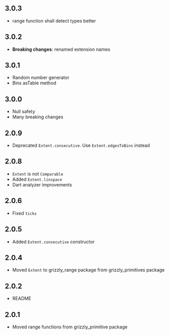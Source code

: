 ## 3.0.3

+ range function shall detect types better

## 3.0.2

+ **Breaking changes**: renamed extension names

## 3.0.1

+ Random number generator
+ Bins asTable method

## 3.0.0

+ Null safety
+ Many breaking changes

## 2.0.9

+ Deprecated `Extent.consecutive`. Use `Extent.edgesToBins` instead

## 2.0.8

+ `Extent` is not `Comparable`
+ Added `Extent.linspace`
+ Dart analyzer improvements

## 2.0.6

+ Fixed `ticks`

## 2.0.5

+ Added `Extent.consecutive` constructor

## 2.0.4

+ Moved `Extent` to grizzly_range package from grizzly_primitives package

## 2.0.2

+ README

## 2.0.1

+ Moved range functions from grizzly_primitive package
